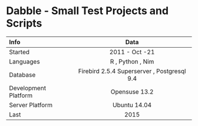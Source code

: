 Dabble - Small Test Projects and Scripts
==========================================


| Info                   | Data                                            | 
|:---------------------- |:-----------------------------------------------:| 
| Started                | 2011 - Oct -21                                  |
| Languages              | R , Python , Nim                                | 
| Database               | Firebird 2.5.4 Superserver , Postgresql 9.4     |
| Development Platform   | Opensuse 13.2                                   |
| Server Platform        | Ubuntu 14.04                                    | 
| Last                   | 2015                                            |


